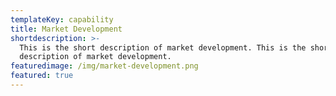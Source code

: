 ```yaml
---
templateKey: capability
title: Market Development
shortdescription: >-
  This is the short description of market development. This is the short
  description of market development.
featuredimage: /img/market-development.png
featured: true
---
```


